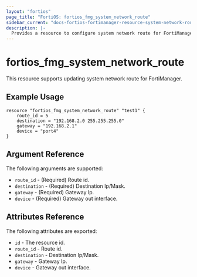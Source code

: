 ```yaml
---
layout: "fortios"
page_title: "FortiOS: fortios_fmg_system_network_route"
sidebar_current: "docs-fortios-fortimanager-resource-system-network-route"
description: |-
  Provides a resource to configure system network route for FortiManager.
---
```


# fortios_fmg_system_network_route
This resource supports updating system network route for FortiManager.

## Example Usage
```hcl
resource "fortios_fmg_system_network_route" "test1" {
	route_id = 5
	destination = "192.168.2.0 255.255.255.0"
	gateway = "192.168.2.1"
	device = "port4"
}
```

## Argument Reference
The following arguments are supported:

* `route_id` - (Required) Route id.
* `destination` - (Required) Destination Ip/Mask.
* `gateway` - (Required) Gateway Ip.
* `device` - (Required) Gateway out interface.

## Attributes Reference
The following attributes are exported:

* `id` - The resource id.
* `route_id` - Route id.
* `destination` - Destination Ip/Mask.
* `gateway` - Gateway Ip.
* `device` - Gateway out interface.
